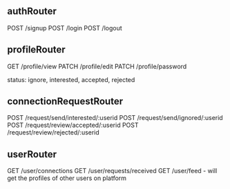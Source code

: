 ## authRouter
POST /signup
POST /login
POST /logout

## profileRouter
GET /profile/view
PATCH /profile/edit
PATCH /profile/password

status: ignore, interested, accepted, rejected
## connectionRequestRouter
POST /request/send/interested/:userid
POST /request/send/ignored/:userid
POST /request/review/accepted/:userid
POST /request/review/rejected/:userid

## userRouter
GET /user/connections
GET /user/requests/received
GET /user/feed   - will get the profiles of other users on platform
